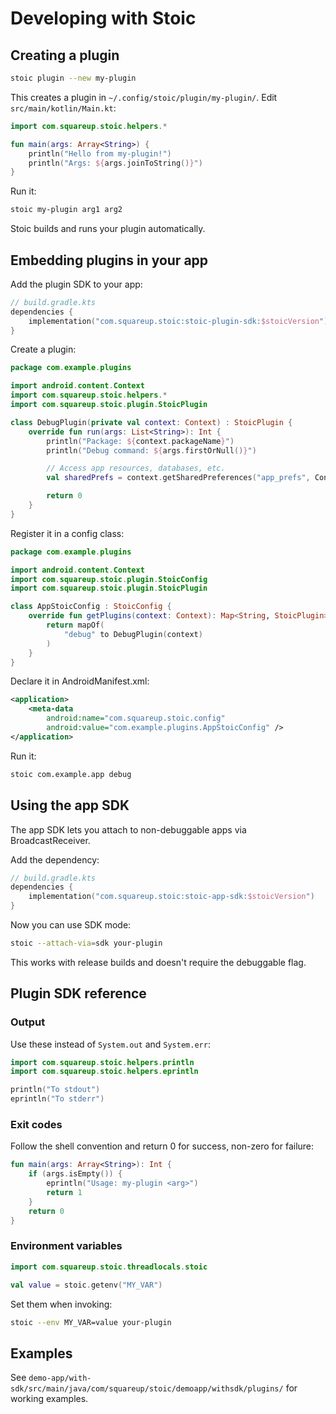# Developing with Stoic

## Creating a plugin

```bash
stoic plugin --new my-plugin
```

This creates a plugin in `~/.config/stoic/plugin/my-plugin/`. Edit `src/main/kotlin/Main.kt`:

```kotlin
import com.squareup.stoic.helpers.*

fun main(args: Array<String>) {
    println("Hello from my-plugin!")
    println("Args: ${args.joinToString()}")
}
```

Run it:

```bash
stoic my-plugin arg1 arg2
```

Stoic builds and runs your plugin automatically.

## Embedding plugins in your app

Add the plugin SDK to your app:

```kotlin
// build.gradle.kts
dependencies {
    implementation("com.squareup.stoic:stoic-plugin-sdk:$stoicVersion")
}
```

Create a plugin:

```kotlin
package com.example.plugins

import android.content.Context
import com.squareup.stoic.helpers.*
import com.squareup.stoic.plugin.StoicPlugin

class DebugPlugin(private val context: Context) : StoicPlugin {
    override fun run(args: List<String>): Int {
        println("Package: ${context.packageName}")
        println("Debug command: ${args.firstOrNull()}")

        // Access app resources, databases, etc.
        val sharedPrefs = context.getSharedPreferences("app_prefs", Context.MODE_PRIVATE)

        return 0
    }
}
```

Register it in a config class:

```kotlin
package com.example.plugins

import android.content.Context
import com.squareup.stoic.plugin.StoicConfig
import com.squareup.stoic.plugin.StoicPlugin

class AppStoicConfig : StoicConfig {
    override fun getPlugins(context: Context): Map<String, StoicPlugin> {
        return mapOf(
            "debug" to DebugPlugin(context)
        )
    }
}
```

Declare it in AndroidManifest.xml:

```xml
<application>
    <meta-data
        android:name="com.squareup.stoic.config"
        android:value="com.example.plugins.AppStoicConfig" />
</application>
```

Run it:

```bash
stoic com.example.app debug
```

## Using the app SDK

The app SDK lets you attach to non-debuggable apps via BroadcastReceiver.

Add the dependency:

```kotlin
// build.gradle.kts
dependencies {
    implementation("com.squareup.stoic:stoic-app-sdk:$stoicVersion")
}
```

Now you can use SDK mode:

```bash
stoic --attach-via=sdk your-plugin
```

This works with release builds and doesn't require the debuggable flag.

## Plugin SDK reference

### Output

Use these instead of `System.out` and `System.err`:

```kotlin
import com.squareup.stoic.helpers.println
import com.squareup.stoic.helpers.eprintln

println("To stdout")
eprintln("To stderr")
```

### Exit codes

Follow the shell convention and return 0 for success, non-zero for failure:

```kotlin
fun main(args: Array<String>): Int {
    if (args.isEmpty()) {
        eprintln("Usage: my-plugin <arg>")
        return 1
    }
    return 0
}
```

### Environment variables

```kotlin
import com.squareup.stoic.threadlocals.stoic

val value = stoic.getenv("MY_VAR")
```

Set them when invoking:

```bash
stoic --env MY_VAR=value your-plugin
```

## Examples

See `demo-app/with-sdk/src/main/java/com/squareup/stoic/demoapp/withsdk/plugins/` for working examples.
